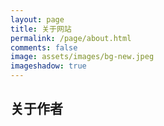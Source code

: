 ```yaml
---
layout: page
title: 关于网站
permalink: /page/about.html
comments: false
image: assets/images/bg-new.jpeg
imageshadow: true
---
```


## 关于作者